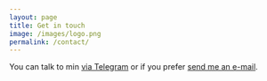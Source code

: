 ```yaml
---
layout: page
title: Get in touch
image: /images/logo.png
permalink: /contact/
---
```


You can talk to min [via Telegram](https://t.me/jtemporal) or if you prefer [send me an e-mail](mailto:hello@jtemporal.com).
